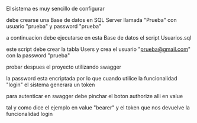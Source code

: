 
El sistema es muy sencillo de configurar

debe crearse una Base de datos en SQL Server llamada "Prueba" con usuario "prueba" y password "prueba" 

a continuacion debe ejecutarse en esta Base de datos el script Usuarios.sql

este script debe crear la tabla Users y crea el usuario "prueba@gmail.com" con la password "prueba"

probar despues el proyecto utilizando swagger

la password esta encriptada por lo que cuando utilice la funcionalidad "login" el sistema generara un token

para autenticar en swagger debe pinchar el boton authorize alli en value 

tal y como dice el ejemplo en value "bearer" y el token que nos devuelve la funcionalidad login

  
